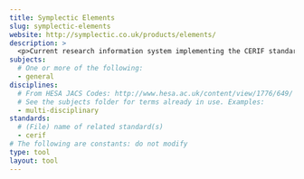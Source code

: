 ```yaml
---
title: Symplectic Elements
slug: symplectic-elements
website: http://symplectic.co.uk/products/elements/
description: >
  <p>Current research information system implementing the CERIF standard.</p>
subjects:
  # One or more of the following:
  - general
disciplines:
  # From HESA JACS Codes: http://www.hesa.ac.uk/content/view/1776/649/
  # See the subjects folder for terms already in use. Examples:
  - multi-disciplinary
standards:
  # (File) name of related standard(s)
  - cerif
# The following are constants: do not modify
type: tool
layout: tool
---
```

